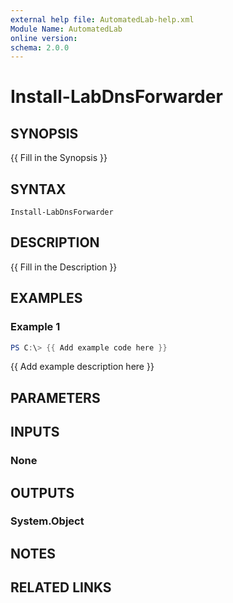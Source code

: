 ```yaml
---
external help file: AutomatedLab-help.xml
Module Name: AutomatedLab
online version:
schema: 2.0.0
---
```


# Install-LabDnsForwarder

## SYNOPSIS
{{ Fill in the Synopsis }}

## SYNTAX

```
Install-LabDnsForwarder
```

## DESCRIPTION
{{ Fill in the Description }}

## EXAMPLES

### Example 1
```powershell
PS C:\> {{ Add example code here }}
```

{{ Add example description here }}

## PARAMETERS

## INPUTS

### None

## OUTPUTS

### System.Object
## NOTES

## RELATED LINKS
